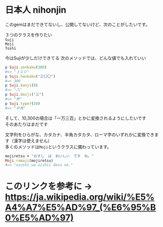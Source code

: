 # 日本人 nihonjin

このgemはまだできてないし、公開してないけど、次のことがしたいです。

３つのクラスを作りたい<br/>
`Suji`<br/>
`Moji`<br/>
`Toshi`<br/>

今はSujiが少しだけできてる
次のメソッドでは、どんな値でも入れていい
```ruby
p Suji.zenkaku(300)
#=> "３００"
p Suji.hankaku("三〇〇")
#=> 300
p Suji.kanji(8)
#=> "八"
p Suji.daiji("三")
#=> "参"
p Suji.type?(10)
#=> "半角"
```

そして、10,300の場合は「一万三百」とかに変換されるようにしたいです<br/>
そのあたりはまだです<br/>

文字列をひらがな、カタカナ、半角カタカタ、ローマ字のいずれかに変換できます（漢字は使えません）<br/>
多くのメソッドは`Moji`というクラスに備わっています。

```ruby
mojiretsu = "おすし　は　おいしい　です　ね。"
Moji.romaji(mojiretsu)
#=> "osushi wa oishii desu ne."
```

# このリンクを参考に → https://ja.wikipedia.org/wiki/%E5%A4%A7%E5%AD%97_(%E6%95%B0%E5%AD%97)
